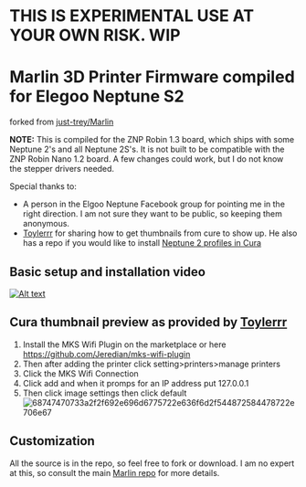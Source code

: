 # THIS IS EXPERIMENTAL USE AT YOUR OWN RISK.    WIP

# Marlin 3D Printer Firmware compiled for Elegoo Neptune S2

forked from [just-trey/Marlin](https://github.com/just-trey/Marlin)

**NOTE:** This is compiled for the ZNP Robin 1.3 board, which ships with some Neptune 2's and all Neptune 2S's. It is not built to be compatible with the ZNP Robin Nano 1.2 board. A few changes could work, but I do not know the stepper drivers needed. 

Special thanks to:

- A person in the Elgoo Neptune Facebook group for pointing me in the right direction. I am not sure they want to be public, so keeping them anonymous.
- [Toylerrr](https://github.com/Toylerrr) for sharing how to get thumbnails from cure to show up. He also has a repo if you would like to install [Neptune 2 profiles in Cura](https://github.com/Toylerrr/ELEGOO_Neptune2_Cura)

## Basic setup and installation video

[![Alt text](https://user-images.githubusercontent.com/10281380/147587533-8ea6de5a-b71b-4a99-885e-898438671a38.png)](https://youtu.be/-Y1lWI2KnlA)

## Cura thumbnail preview as provided by [Toylerrr](https://github.com/Toylerrr)

1. Install the MKS Wifi Plugin on the marketplace or here https://github.com/Jeredian/mks-wifi-plugin
1. Then after adding the printer click setting>printers>manage printers
1. Click the MKS Wifi Connection
1. Click add and when it promps for an IP address put 127.0.0.1
1. Then click image settings then click default
![68747470733a2f2f692e696d6775722e636f6d2f544872584478722e706e67](https://user-images.githubusercontent.com/10281380/147526231-48a85895-4cd8-4a84-9f97-79802f5a3bd1.png)


## Customization

All the source is in the repo, so feel free to fork or download. I am no expert at this, so consult the main [Marlin repo](https://github.com/MarlinFirmware/Marlin/) for more details.
